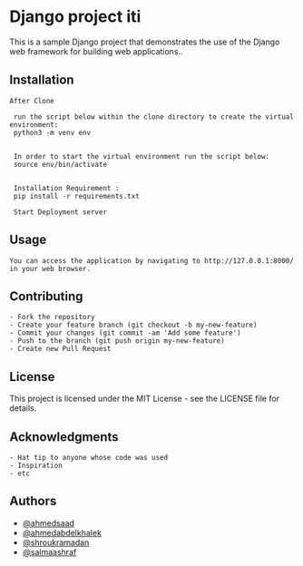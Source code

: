 
# Django project iti

This is a sample Django project that demonstrates the use of the Django web framework for building web applications..



## Installation


    After Clone
 
     run the script below within the clone directory to create the virtual environment:
     python3 -m venv env


     In order to start the virtual environment run the script below:
     source env/bin/activate


     Installation Requirement :
     pip install -r requirements.txt
	
     Start Deployment server

## Usage
	You can access the application by navigating to http://127.0.0.1:8000/ in your web browser.     

## Contributing
	- Fork the repository
	- Create your feature branch (git checkout -b my-new-feature)
	- Commit your changes (git commit -am 'Add some feature')
	- Push to the branch (git push origin my-new-feature)
	- Create new Pull Request
## License
This project is licensed under the MIT License - see the LICENSE file for details. 
## Acknowledgments

  	- Hat tip to anyone whose code was used
	- Inspiration
	- etc 
## Authors

- [@ahmedsaad](https://www.github.com/ahmedsaadx)
- [@ahmedabdelkhalek](https://github.com/abdelkhalek97)
- [@shroukramadan](https://github.com/ShroukRamadan)
- [@salmaashraf ](https://github.com/salmashraf)

